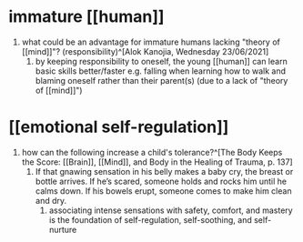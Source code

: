 # immature [[human]]
1. what could be an advantage for immature humans lacking "theory of [[mind]]"? (responsibility)^[Alok Kanojia, Wednesday 23/06/2021]
	1. by keeping responsibility to oneself, the young [[human]] can learn basic skills better/faster e.g. falling when learning how to walk and blaming oneself rather than their parent(s) (due to a lack of "theory of [[mind]]")

# [[emotional self-regulation]]
1. how can the following increase a child's tolerance?^[The Body Keeps the Score: [[Brain]], [[Mind]], and Body in the Healing of Trauma, p. 137]
	1. If that gnawing sensation in his belly makes a baby cry, the breast or bottle arrives. If he’s scared, someone holds and rocks him until he calms down. If his bowels erupt, someone comes to make him clean and dry.
		1. associating intense sensations with safety, comfort, and mastery is the foundation of self-regulation, self-soothing, and self-nurture